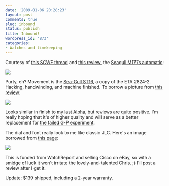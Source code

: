 ```yaml
---
date: '2009-01-06 20:28:23'
layout: post
comments: true
slug: inbound
status: publish
title: Inbound!
wordpress_id: '873'
categories:
- Watches and timekeeping
---
```


Courtesy of [this SCWF thread](http://www.network54.com/Forum/78440/thread/1226657968/Come+on+fellas%2C+get+off+your+butt+and+take+some+pics.+Watchawearing-++%26gt%3B%26gt%3B%26gt%3B) and [this review](http://forums.watchuseek.com/showthread.php?t=202627), the [Seagull M177s automatic](http://www.usseagull.com/m177s.htm):

![](http://www.phfactor.net/wp-pics/m177sbig.png)

Purty, eh? Movement is the [Sea-Gull ST16](http://www.tractionink.com/watch_wiki/index.php?title=Tianjin_Seagull), a copy of the ETA 2824-2. Hacking, handwinding, and machine finished. To borrow a picture from [this review](http://forums.watchuseek.com/showthread.php?t=202627):

[![](http://fnord.phfactor.net/wp-content/uploads/2009/01/m177s-movement-fs-450x336.jpg)](http://fnord.phfactor.net/wp-content/uploads/2009/01/m177s-movement-fs.jpg)

Looks similar in finish to [my last Alpha](http://fnord.phfactor.net/2008/11/01/stalking-the-usps-or-the-waiting/), but reviews are quite positive. I'm really hoping that it's of higher quality and will serve as a better replacement for [the failed G-P experiment](http://fnord.phfactor.net/2008/12/09/the-other-hong-kong-watch-vintage-girard-perragaux-gyromatic/). 

The dial and font really look to me like classic JLC. Here's an image borrowed from [this page](http://www.minutemachines.com/watches/JLC/Hometime.html):

![](http://www.phfactor.net/wp-pics/Hometime01s.jpg)

This is funded from WatchReport and selling Cisco on eBay, so with a smidge of luck it won't irritate the lovely-and-talented Chris. ;) I'll post a review after I get it.

Update: $139 shipped, including a 2-year warranty.
